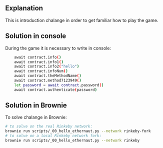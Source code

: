 ## Explanation

This is introduction chalange in order to get familiar how to play the game.

## Solution in console

During the game it is necessary to write in console:
```bash
    await contract.info()
    await contract.info1()
    await contract.info2("hello")
    await contract.infoNum()
    await contract.theMethodName()
    await contract.method7123949()
    let password = await contract.password()
    await contract.authenticate(password)
```

## Solution in Brownie

To solve chalange in Brownie:
```bash
# to solve on the real Rinkeby network:
brownie run scripts/_00_hello_ethernaut.py --network rinkeby-fork
# to solve on a local Rinkeby network fork:
brownie run scripts/_00_hello_ethernaut.py --network rinkeby
```